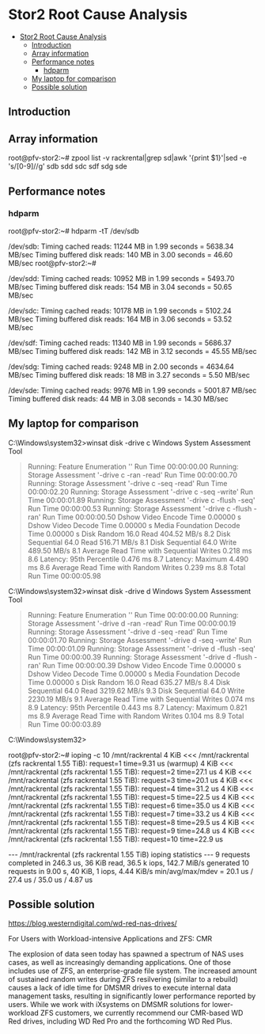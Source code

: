 # Stor2 Root Cause Analysis

- [Stor2 Root Cause Analysis](#stor2-root-cause-analysis)
  - [Introduction](#introduction)
  - [Array information](#array-information)
  - [Performance notes](#performance-notes)
    - [hdparm](#hdparm)
  - [My laptop for comparison](#my-laptop-for-comparison)
  - [Possible solution](#possible-solution)



## Introduction 

## Array information


root@pfv-stor2:~# zpool list -v rackrental|grep sd|awk '{print $1}'|sed -e 's/[0-9]//g'
sdb
sdd
sdc
sdf
sdg
sde


## Performance notes

### hdparm

root@pfv-stor2:~# hdparm -tT /dev/sdb

/dev/sdb:
 Timing cached reads:   11244 MB in  1.99 seconds = 5638.34 MB/sec
 Timing buffered disk reads: 140 MB in  3.00 seconds =  46.60 MB/sec
root@pfv-stor2:~#

/dev/sdd:
 Timing cached reads:   10952 MB in  1.99 seconds = 5493.70 MB/sec
 Timing buffered disk reads: 154 MB in  3.04 seconds =  50.65 MB/sec

/dev/sdc:
 Timing cached reads:   10178 MB in  1.99 seconds = 5102.24 MB/sec
 Timing buffered disk reads: 164 MB in  3.06 seconds =  53.52 MB/sec

/dev/sdf:
 Timing cached reads:   11340 MB in  1.99 seconds = 5686.37 MB/sec
 Timing buffered disk reads: 142 MB in  3.12 seconds =  45.55 MB/sec


/dev/sdg:
 Timing cached reads:   9248 MB in  2.00 seconds = 4634.64 MB/sec
 Timing buffered disk reads:  18 MB in  3.27 seconds =   5.50 MB/sec


/dev/sde:
 Timing cached reads:   9976 MB in  1.99 seconds = 5001.87 MB/sec
 Timing buffered disk reads:  44 MB in  3.08 seconds =  14.30 MB/sec





## My laptop for comparison

C:\Windows\system32>winsat disk -drive c
Windows System Assessment Tool
> Running: Feature Enumeration ''
> Run Time 00:00:00.00
> Running: Storage Assessment '-drive c -ran -read'
> Run Time 00:00:00.70
> Running: Storage Assessment '-drive c -seq -read'
> Run Time 00:00:02.20
> Running: Storage Assessment '-drive c -seq -write'
> Run Time 00:00:01.89
> Running: Storage Assessment '-drive c -flush -seq'
> Run Time 00:00:00.53
> Running: Storage Assessment '-drive c -flush -ran'
> Run Time 00:00:00.50
> Dshow Video Encode Time                      0.00000 s
> Dshow Video Decode Time                      0.00000 s
> Media Foundation Decode Time                 0.00000 s
> Disk  Random 16.0 Read                       404.52 MB/s          8.2
> Disk  Sequential 64.0 Read                   516.71 MB/s          8.1
> Disk  Sequential 64.0 Write                  489.50 MB/s          8.1
> Average Read Time with Sequential Writes     0.218 ms          8.6
> Latency: 95th Percentile                     0.476 ms          8.7
> Latency: Maximum                             4.490 ms          8.6
> Average Read Time with Random Writes         0.239 ms          8.8
> Total Run Time 00:00:05.98

C:\Windows\system32>winsat disk -drive d
Windows System Assessment Tool
> Running: Feature Enumeration ''
> Run Time 00:00:00.00
> Running: Storage Assessment '-drive d -ran -read'
> Run Time 00:00:00.19
> Running: Storage Assessment '-drive d -seq -read'
> Run Time 00:00:01.70
> Running: Storage Assessment '-drive d -seq -write'
> Run Time 00:00:01.09
> Running: Storage Assessment '-drive d -flush -seq'
> Run Time 00:00:00.39
> Running: Storage Assessment '-drive d -flush -ran'
> Run Time 00:00:00.39
> Dshow Video Encode Time                      0.00000 s
> Dshow Video Decode Time                      0.00000 s
> Media Foundation Decode Time                 0.00000 s
> Disk  Random 16.0 Read                       635.27 MB/s          8.4
> Disk  Sequential 64.0 Read                   3219.62 MB/s          9.3
> Disk  Sequential 64.0 Write                  2230.19 MB/s          9.1
> Average Read Time with Sequential Writes     0.074 ms          8.9
> Latency: 95th Percentile                     0.443 ms          8.7
> Latency: Maximum                             0.821 ms          8.9
> Average Read Time with Random Writes         0.104 ms          8.9
> Total Run Time 00:00:03.89

C:\Windows\system32>

root@pfv-stor2:~# ioping -c 10 /mnt/rackrental
4 KiB <<< /mnt/rackrental (zfs rackrental 1.55 TiB): request=1 time=9.31 us (warmup)
4 KiB <<< /mnt/rackrental (zfs rackrental 1.55 TiB): request=2 time=27.1 us
4 KiB <<< /mnt/rackrental (zfs rackrental 1.55 TiB): request=3 time=20.1 us
4 KiB <<< /mnt/rackrental (zfs rackrental 1.55 TiB): request=4 time=31.2 us
4 KiB <<< /mnt/rackrental (zfs rackrental 1.55 TiB): request=5 time=22.5 us
4 KiB <<< /mnt/rackrental (zfs rackrental 1.55 TiB): request=6 time=35.0 us
4 KiB <<< /mnt/rackrental (zfs rackrental 1.55 TiB): request=7 time=33.2 us
4 KiB <<< /mnt/rackrental (zfs rackrental 1.55 TiB): request=8 time=29.5 us
4 KiB <<< /mnt/rackrental (zfs rackrental 1.55 TiB): request=9 time=24.8 us
4 KiB <<< /mnt/rackrental (zfs rackrental 1.55 TiB): request=10 time=22.9 us

--- /mnt/rackrental (zfs rackrental 1.55 TiB) ioping statistics ---
9 requests completed in 246.3 us, 36 KiB read, 36.5 k iops, 142.7 MiB/s
generated 10 requests in 9.00 s, 40 KiB, 1 iops, 4.44 KiB/s
min/avg/max/mdev = 20.1 us / 27.4 us / 35.0 us / 4.87 us

## Possible solution

https://blog.westerndigital.com/wd-red-nas-drives/

For Users with Workload-intensive Applications and ZFS: CMR

The explosion of data seen today has spawned a spectrum of NAS uses cases, as well as increasingly demanding applications. One of those includes use of ZFS, an enterprise-grade file system. The increased amount of sustained random writes during ZFS resilvering (similar to a rebuild) causes a lack of idle time for DMSMR drives to execute internal data management tasks, resulting in significantly lower performance reported by users. While we work with iXsystems on DMSMR solutions for lower-workload ZFS customers, we currently recommend our CMR-based WD Red drives, including WD Red Pro and the forthcoming WD Red Plus.